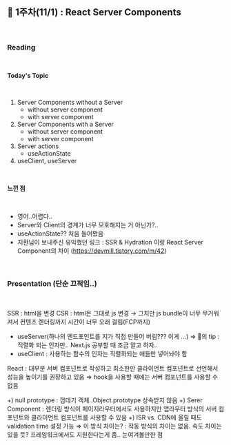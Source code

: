 ## 🍥 1주차(11/1) : React Server Components

<br />

### Reading

<br />

**Today's Topic**

<br />

1. Server Components without a Server
    - without server component
    - with server component
2. Server Components with a Server
    - without server component
    - with server component
3. Server actions
    - useActionState
4. useClient, useServer

<br />

**느낀 점**

<br />

- 영어..어렵다..
- Server와 Client의 경계가 너무 모호해지는 거 아닌가?..
- useActionState?? 처음 들어봤음 
- 지환님이 보내주신 유익했던 링크 : SSR & Hydration 이랑 React Server Component의 차이 (https://devmill.tistory.com/m/42)

<br />

### Presentation (단순 끄적임..)

<br />

SSR : html을 변경
CSR : html은 그대로 js 변경 → 그치만 js bundle이 너무 무거워져서 컨텐츠 렌더링까지 시간이 너무 오래 걸림(FCP까지)

- useServer(하나의 엔드포인트를 지가 직접 만들어 버림??? 이게 ...)
  ⇒ 🐧의 tip : 직렬화 되는 인자만.. Next.js 공부할 때 조금 알고 하자..
- useClient : 사용하는 함수의 인자는 직렬화되는 애들만 넣어놔야 함

React : 대부분 서버 컴포넌트로 작성하고 최소한만 클라이언트 컴포넌트로 선언해서 성능을 높이기를 권장하고 있음 
  ⇒ hook을 사용할 때에는 서버 컴포넌트를 사용할 수 없음

+) null prototype : 껍데기 객체..Object.prototype 상속받지 않음
+) Serer Component : 렌더링 방식이 페이지라우터에서도 사용하지만 앱라우터 방식의 서버 컴포넌트와 클라이언트 컴포넌트를 사용할 수 있음
+) ISR vs. CDN에 올릴 때도 validation time 설정 가능 ⇒ 이 방식 차이는? : 작동 방식의 차이는 없음. 속도 차이는 있을 듯? 프레임워크에서도 지원한다는게 좀.. 눈여겨볼만한 점
